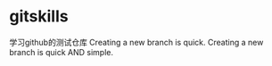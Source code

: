 # gitskills
学习github的测试仓库
Creating a new branch is quick.
Creating a new branch is quick AND simple.